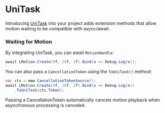 # UniTask

Introducing [UniTask](https://github.com/Cysharp/UniTask) into your project adds extension methods that allow motion waiting to be compatible with async/await.

### Waiting for Motion

By integrating UniTask, you can await `MotionHandle`:

```cs
await LMotion.Create(0f, 10f, 2f).Bind(x => Debug.Log(x));
```

You can also pass a `CancellationToken` using the `ToUniTask()` method:

```cs
var cts = new CancellationTokenSource();
await LMotion.Create(0f, 10f, 2f).Bind(x => Debug.Log(x))
    .ToUniTask(cts.Token);
```

Passing a CancellationToken automatically cancels motion playback when asynchronous processing is canceled.
